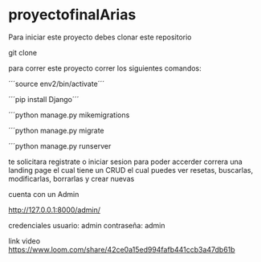 # proyectofinalArias

Para iniciar este proyecto debes clonar este repositorio

git clone  

para correr este proyecto correr los siguientes comandos: 

´´´source env2/bin/activate´´´

´´´pip install Django´´´

´´´python manage.py mikemigrations

´´´python manage.py migrate

´´´python manage.py runserver


te solicitara registrate o iniciar sesion para poder accerder 
correra una landing page el cual tiene 
un CRUD el cual puedes ver resetas, buscarlas, modificarlas, borrarlas y crear nuevas 



cuenta con un Admin 

http://127.0.0.1:8000/admin/ 

credenciales 
usuario: admin 
contraseña: admin 


link video https://www.loom.com/share/42ce0a15ed994fafb441ccb3a47db61b
